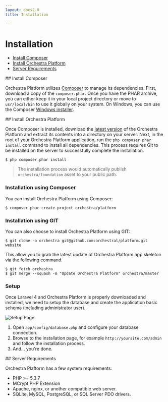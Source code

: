 ```yaml
---
layout: docs2.0
title: Installation

---
```


# Installation

* [Install Composer](#install-composer)
* [Install Orchestra Platform](#install-orchestra)
* [Server Requirements](#requirement)

<article id="install-composer">
## Install Composer

Orchestra Platform utilizes [Composer](http://getcomposer.org/) to manage its dependencies. First, download a copy of the `composer.phar`. Once you have the PHAR archive, you can either keep it in your local project directory or move to `usr/local/bin` to use it globally on your system. On Windows, you can use the Composer [Windows installer](https://getcomposer.org/Composer-Setup.exe).

</article>

<article id="install-orchestra">
## Install Orchestra Platform

Once Composer is installed, download the [latest version](https://github.com/orchestral/platform/archive/master.zip) of the Orchestra Platform and extract its contents into a directory on your server. Next, in the root of your Orchestra Platform application, run the `php composer.phar install` command to install all dependencies. This process requires Git to be installed on the server to successfully complete the installation.

	$ php composer.phar install

> The installation process would automatically publish `orchestra/foundation` asset to your public path.

### Installation using Composer

You can install Orchestra Platform using Composer:

	$ composer.phar create-project orchestra/platform

### Installation using GIT

You can also choose to install Orchestra Platform using GIT:

	$ git clone -o orchestra git@github.com:orchestral/platform.git website

This allow you to grab the latest update of Orchestra Platform app skeleton via the following command.

	$ git fetch orchestra
	$ git merge --squash -m "Update Orchestra Platform" orchestra/master


<a name="setup"></a>
### Setup

Once Laravel 4 and Orchestra Platform is properly downloaded and installed, we need to setup the database and create the application basic schema (including administrator user). 

![Setup Page](/docs/2.0/assets/installation.png)

1. Open `app/config/database.php` and configure your database connection.
2. Browse to the installation page, for example `http://yoursite.com/admin` and follow the installation process.
3. And... you're done.

</article>

<article id="requirement">
## Server Requirements

Orchestra Plaftorm has a few system requirements:

* PHP >= 5.3.7
* MCrypt PHP Extension
* Apache, nginx, or another compatible web server.
* SQLite, MySQL, PostgreSQL, or SQL Server PDO drivers.

</article>
